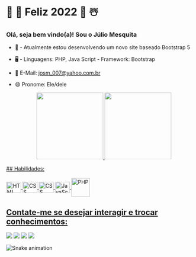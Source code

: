 # 🎄 🎁 Feliz 2022   🎁 ☃️
### Olá, seja bem vindo(a)! Sou o Júlio Mesquita

- 📌 - Atualmente estou desenvolvendo um novo site baseado Bootstrap 5
- 🖥️ - Linguagens: PHP, Java Script - Framework: Bootstrap
- 📧 E-Mail: josm_007@yahoo.com.br
- 😄 Pronome: Ele/dele

  
    
  <div align="center">
  <a href="https://github.com/benccalcyxzfi">
  <img height="180em" src="https://github-readme-stats.vercel.app/api?username=josm007&show_icons=true&theme=dracula&include_all_commits=true&count_private=true&cache_seconds=1800"/>
  <img height="180em" src="https://github-readme-stats.vercel.app/api/top-langs/?username=josm007&layout=compact&langs_count=7&theme=dracula&cache_seconds=1800"/>
  
</div>   
  ## Habilidades:
  <div style="display: inline_block"><br>
  <img align="center" alt="HTML" height="30" width="40" src="https://github.com/josm007/Ferramentas/blob/main/icones/css3-original.svg">
  <img align="center" alt="CSS" height="30" width="40" src="https://github.com/josm007/Ferramentas/blob/main/icones/html5-original.svg">
    <img align="center" alt="CSS" height="30" width="40" src="https://github.com/josm007/Ferramentas/blob/main/icones/bootstrap-original.svg">
  <img align="center" alt="JavaScript" height="30" width="40" src="https://github.com/josm007/Ferramentas/blob/main/icones/javascript-original.svg">
  <img align="center" alt="PHP" height="50" width="50" src="https://github.com/josm007/Ferramentas/blob/main/icones/php-original.svg">     
</div>
  
   ## Contate-me se desejar interagir e trocar conhecimentos:
  <div>   
  <a href="https://instagram.com/josm_3051" target="_blank"><img src="https://img.shields.io/badge/-Instagram-%23E4405F?style=for-the-badge&logo=instagram&logoColor=white" target="_blank"></a>
  <a href = "mailto:josm3051@gmail.com"><img src="https://img.shields.io/badge/-Gmail-%23333?style=for-the-badge&logo=gmail&logoColor=white" target="_blank"></a>
  <a href="https://www.linkedin.com/in/júlio-mesquita-a976921b7" target="_blank"><img src="https://img.shields.io/badge/-LinkedIn-%230077B5?style=for-the-badge&logo=linkedin&logoColor=white" target="_blank"></a>  
    <a href="https://api.whatsapp.com/send?phone=5592993386769&text=Ol%C3%A1%2C%20seja%20bem%20vindo%20ao%20meu%20WhatsApp.%20Favor%2C%20enviar%20mensagem%20e%20aguardar%20retorno.%20Assim%20que%20puder%2C%20entrarei%20em%20contato.%20" target="_blank"><img src="https://img.shields.io/badge/-whatsapp-%230077B5?style=for-the-badge&logo=whatsapp&logoColor=white&color=success" target="_blank"></a>
  
  ![Snake animation](https://github.com/josm007/josm007/blob/output/github-contribution-grid-snake.svg)  
</div>
